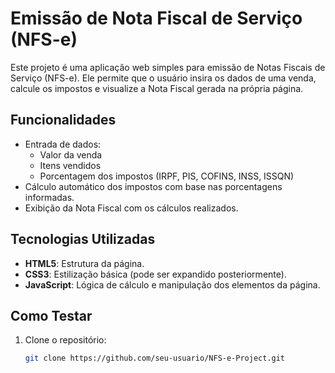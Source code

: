 # Emissão de Nota Fiscal de Serviço (NFS-e)

Este projeto é uma aplicação web simples para emissão de Notas Fiscais de Serviço (NFS-e). Ele permite que o usuário insira os dados de uma venda, calcule os impostos e visualize a Nota Fiscal gerada na própria página.

## Funcionalidades
- Entrada de dados:
  - Valor da venda
  - Itens vendidos
  - Porcentagem dos impostos (IRPF, PIS, COFINS, INSS, ISSQN)
- Cálculo automático dos impostos com base nas porcentagens informadas.
- Exibição da Nota Fiscal com os cálculos realizados.

## Tecnologias Utilizadas
- **HTML5**: Estrutura da página.
- **CSS3**: Estilização básica (pode ser expandido posteriormente).
- **JavaScript**: Lógica de cálculo e manipulação dos elementos da página.

## Como Testar
1. Clone o repositório:
   ```bash
   git clone https://github.com/seu-usuario/NFS-e-Project.git
